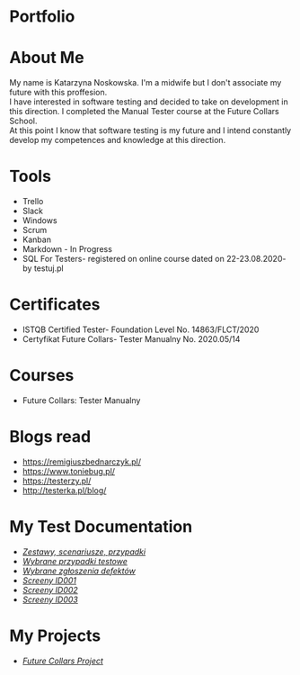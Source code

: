 # Portfolio

# About Me

My name is Katarzyna Noskowska. I'm a midwife but I don't associate my future with this proffesion.  
I have interested in software testing and decided to take on development in this direction.
I completed the Manual Tester course at the Future Collars School.  
At this point I know that software testing is my future and I intend constantly develop my competences and knowledge at this direction.  

# Tools
* Trello
* Slack
* Windows
* Scrum
* Kanban
* Markdown - In Progress
* SQL For Testers- registered on online course dated on 22-23.08.2020- by testuj.pl 

# Certificates
* ISTQB Certified Tester- Foundation Level No. 14863/FLCT/2020
* Certyfikat Future Collars- Tester Manualny No. 2020.05/14

# Courses
* Future Collars: Tester Manualny

# Blogs read
* <https://remigiuszbednarczyk.pl/>
* <https://www.toniebug.pl/>
* <https://testerzy.pl/>
* <http://testerka.pl/blog/>

# My Test Documentation
* *[Zestawy, scenariusze, przypadki](https://drive.google.com/file/d/1XK_LUcSw619DSrnC4q5L5LD8kuaMjeQl/view?usp=sharing)*
* *[Wybrane przypadki testowe](https://drive.google.com/file/d/1LfbhoS1zjXPUiEnAxa0uKBei7SfCO-eQ/view?usp=sharing)*
* *[Wybrane zgłoszenia defektów](https://drive.google.com/file/d/1LPDfbivC8aO2SBmbR4IOwsWQRES6K5OB/view?usp=sharing)*
* *[Screeny ID001](https://drive.google.com/file/d/15ZU6SODCr3Mzhk94_0tBUhDO_cY6qe8q/view?usp=sharing)*
* *[Screeny ID002](https://drive.google.com/file/d/1rXtbZAiUAXXkXJ-rMDAGc3SqXf0-USZF/view?usp=sharing)*
* *[Screeny ID003](https://drive.google.com/file/d/1Gh3HH6yvBHmU4XWYdf1VWkP7k-7sUPTT/view?usp=sharing)*

# My Projects
* *[Future Collars Project](https://drive.google.com/drive/folders/1LL2Lm5w4ehxSleBBeNk-63_RMSqzsiNG?usp=sharing)*
